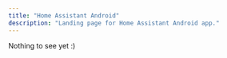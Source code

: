 ```yaml
---
title: "Home Assistant Android"
description: "Landing page for Home Assistant Android app."
---
```


<link rel='redirect_uri' href='homeassistant://auth-callback'>

Nothing to see yet :)

<script>/*document.location.href = '/docs/ecosystem/ios';*/</script>
